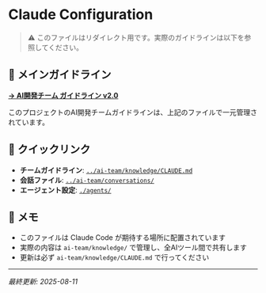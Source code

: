 # Claude Configuration

> ⚠️ このファイルはリダイレクト用です。実際のガイドラインは以下を参照してください。

## 📍 メインガイドライン

**[→ AI開発チーム ガイドライン v2.0](../ai-team/knowledge/CLAUDE.md)**

このプロジェクトのAI開発チームガイドラインは、上記のファイルで一元管理されています。

## 🔗 クイックリンク

- **チームガイドライン**: [`../ai-team/knowledge/CLAUDE.md`](../ai-team/knowledge/CLAUDE.md)
- **会話ファイル**: [`../ai-team/conversations/`](../ai-team/conversations/)
- **エージェント設定**: [`./agents/`](./agents/)

## 📝 メモ

- このファイルは Claude Code が期待する場所に配置されています
- 実際の内容は `ai-team/knowledge/` で管理し、全AIツール間で共有します
- 更新は必ず `ai-team/knowledge/CLAUDE.md` で行ってください

---
*最終更新: 2025-08-11*